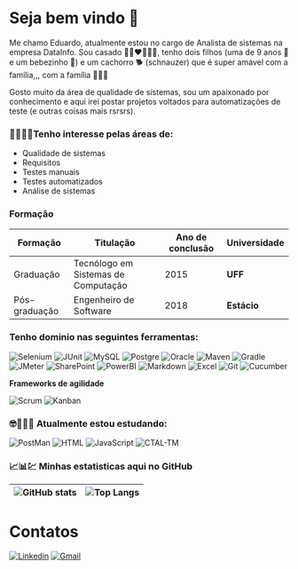 # Seja bem vindo 👋 

Me chamo Eduardo, atualmente estou no cargo de Analista de sistemas na empresa DataInfo. 
Sou casado 👩🏾‍❤️‍💋‍👨🏻, tenho dois filhos (uma de 9 anos 👩 e um bebezinho 👶) e um cachorro 🐕 (schnauzer) que é super 
amável com a família,,, com a família 🤣🤣🤣


Gosto muito da área de qualidade de sistemas, sou um apaixonado por conhecimento e aqui irei postar projetos voltados para automatizações de teste (e outras coisas mais rsrsrs). 

### 🧑‍💻🐛📄Tenho interesse pelas áreas de: 
- Qualidade de sistemas
- Requisitos
- Testes manuais
- Testes automatizados
- Análise de sistemas

### Formação

| Formação  | Titulação  | Ano de conclusão   |Universidade|
|---|---|---|---|
|Graduação    | Tecnólogo em Sistemas de Computação  |2015|**UFF**|
| Pós-graduação  |  Engenheiro de Software | 2018  |**Estácio**|

### Tenho dominio nas seguintes ferramentas: 

![Selenium](https://img.shields.io/badge/Selenium-43B02A?style=for-the-badge&logo=Selenium&logoColor=white)
![JUnit](https://img.shields.io/badge/Junit5-25A162?style=for-the-badge&logo=junit5&logoColor=white)
![MySQL](https://img.shields.io/badge/MySQL-00000F?style=for-the-badge&logo=mysql&logoColor=white)
![Postgre](https://img.shields.io/badge/PostgreSQL-316192?style=for-the-badge&logo=postgresql&logoColor=white)
![Oracle](https://img.shields.io/badge/Oracle-F80000?style=for-the-badge&logo=oracle&logoColor=black)
![Maven](https://img.shields.io/badge/apache_maven-C71A36?style=for-the-badge&logo=apachemaven&logoColor=white)
![Gradle](https://img.shields.io/badge/gradle-02303A?style=for-the-badge&logo=gradle&logoColor=white)
![JMeter](https://img.shields.io/badge/JMeter-D22128?style=for-the-badge&logo=Apachejmeter&logoColor=white)
![SharePoint](https://img.shields.io/badge/Microsoft_SharePoint-0078D4?style=for-the-badge&logo=microsoft-sharepoint&logoColor=white)
![PowerBI](https://img.shields.io/badge/PowerBI-F2C811?style=for-the-badge&logo=Power%20BI&logoColor=white)
![Markdown](https://img.shields.io/badge/Markdown-000000?style=for-the-badge&logo=markdown&logoColor=white)
![Excel](https://img.shields.io/badge/Microsoft_Excel-217346?style=for-the-badge&logo=microsoft-excel&logoColor=white)
![Git](https://img.shields.io/badge/Git-F05032?style=for-the-badge&logo=git&logoColor=white)
![Cucumber](https://img.shields.io/badge/Cucumber-008000?style=for-the-badge&logo=cucumber&logoColor=white)

**Frameworks de agilidade** 

![Scrum](https://img.shields.io/badge/Scrum-4169E1?style=for-the-badge&logo=scrum&logoColor=white)
![Kanban](https://img.shields.io/badge/Kanban-FDFD96?style=for-the-badge&logoColor=white)
### 🤓🤯🧑‍🎓 Atualmente estou estudando: 

![PostMan](https://img.shields.io/badge/Postman-FF6C37?style=for-the-badge&logo=Postman&logoColor=white)
![HTML](https://img.shields.io/badge/HTML5-E34F26?style=for-the-badge&logo=html5&logoColor=white)
![JavaScript](https://img.shields.io/badge/JavaScript-323330?style=for-the-badge&logo=javascript&logoColor=F7DF1E)
![CTAL-TM](https://img.shields.io/badge/CTAL--TM-Preparat%C3%B3rio%20certifica%C3%A7%C3%A3o-yellowgreen)


### 📈📊💹 Minhas estatisticas aqui no GitHub

|![GitHub stats](https://github-readme-stats.vercel.app/api?username=eduardocamilo1985&show_icons=true&theme=dark)| ![Top Langs](https://github-readme-stats.vercel.app/api/top-langs/?username=eduardocamilo1985&langs_count=10&show_icons=true&theme=dark)  | 
|---|---|





# Contatos

[![Linkedin](https://img.shields.io/badge/LinkedIn-0077B5?style=for-the-badge&logo=linkedin&logoColor=white)](https://www.linkedin.com/in/eduardo-camilo-6809a418/)
[![Gmail](https://img.shields.io/badge/Gmail-D14836?style=for-the-badge&logo=gmail&logoColor=white)](mailto:eduardocamilo1985@gmail.com])

